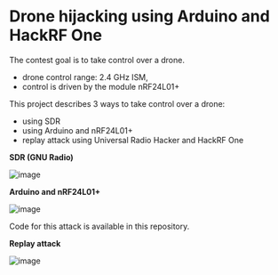 # Drone hijacking using Arduino and HackRF One

The contest goal is to take control over a drone. 

* drone control range: 2.4 GHz ISM,
* control is driven by the module nRF24L01+ 

This project describes 3 ways to take control over a drone:

* using SDR
* using Arduino and nRF24L01+
* replay attack using Universal Radio Hacker and HackRF One

**SDR (GNU Radio)**

![image](https://user-images.githubusercontent.com/48959368/108995388-5270cf80-769d-11eb-960f-7914a4c07ab2.png)

**Arduino and nRF24L01+**

![image](https://user-images.githubusercontent.com/48959368/108995578-96fc6b00-769d-11eb-81c4-626b1fb018d6.png)

Code for this attack is available in this repository.

**Replay attack**

![image](https://user-images.githubusercontent.com/48959368/108995799-e5116e80-769d-11eb-8ff0-e6a70e316b8e.png)



